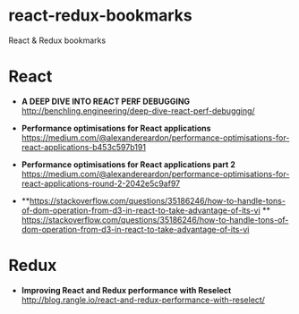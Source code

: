 # react-redux-bookmarks
React &amp; Redux bookmarks

# React

- **A DEEP DIVE INTO REACT PERF DEBUGGING**  
  http://benchling.engineering/deep-dive-react-perf-debugging/ 

- **Performance optimisations for React applications**  
  https://medium.com/@alexandereardon/performance-optimisations-for-react-applications-b453c597b191

- **Performance optimisations for React applications part 2**  
  https://medium.com/@alexandereardon/performance-optimisations-for-react-applications-round-2-2042e5c9af97

- **https://stackoverflow.com/questions/35186246/how-to-handle-tons-of-dom-operation-from-d3-in-react-to-take-advantage-of-its-vi
**  
  https://stackoverflow.com/questions/35186246/how-to-handle-tons-of-dom-operation-from-d3-in-react-to-take-advantage-of-its-vi


# Redux

- **Improving React and Redux performance with Reselect**  
  http://blog.rangle.io/react-and-redux-performance-with-reselect/






